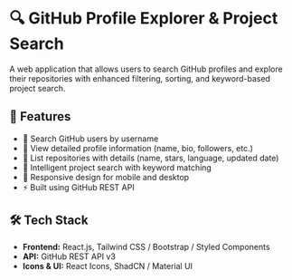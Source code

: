 # 🔍 GitHub Profile Explorer & Project Search

A web application that allows users to search GitHub profiles and explore their repositories with enhanced filtering, sorting, and keyword-based project search.

## 🚀 Features

- 🔎 Search GitHub users by username
- 📂 View detailed profile information (name, bio, followers, etc.)
- 📁 List repositories with details (name, stars, language, updated date)
- 🧠 Intelligent project search with keyword matching
- 🌙 Responsive design for mobile and desktop
- ⚡ Built using GitHub REST API

## 🛠️ Tech Stack

- **Frontend:** React.js, Tailwind CSS / Bootstrap / Styled Components
- **API:** GitHub REST API v3
- **Icons & UI:** React Icons, ShadCN / Material UI
